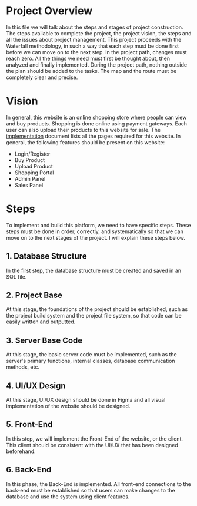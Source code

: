 # Project Overview
In this file we will talk about the steps and stages of project construction. The steps available to complete the project, the project vision, the steps and all the issues about project management.
This project proceeds with the Waterfall methodology, in such a way that each step must be done first before we can move on to the next step. In the project path, changes must reach zero. All the things we need must first be thought about, then analyzed and finally implemented. During the project path, nothing outside the plan should be added to the tasks.
The map and the route must be completely clear and precise.

# Vision
In general, this website is an online shopping store where people can view and buy products. Shopping is done online using payment gateways. Each user can also upload their products to this website for sale.
The [implementation](https://github.com/AryaFardmanesh/TakShop/blob/main/DOCS/implementation.md) document lists all the pages required for this website.
In general, the following features should be present on this website:
- Login/Register
- Buy Product
- Upload Product
- Shopping Portal
- Admin Panel
- Sales Panel

# Steps
To implement and build this platform, we need to have specific steps. These steps must be done in order, correctly, and systematically so that we can move on to the next stages of the project. I will explain these steps below.

## 1. Database Structure
In the first step, the database structure must be created and saved in an SQL file.

## 2. Project Base
At this stage, the foundations of the project should be established, such as the project build system and the project file system, so that code can be easily written and outputted.

## 3. Server Base Code
At this stage, the basic server code must be implemented, such as the server's primary functions, internal classes, database communication methods, etc.

## 4. UI/UX Design
At this stage, UI/UX design should be done in Figma and all visual implementation of the website should be designed.

## 5. Front-End
In this step, we will implement the Front-End of the website, or the client. This client should be consistent with the UI/UX that has been designed beforehand.

## 6. Back-End
In this phase, the Back-End is implemented. All front-end connections to the back-end must be established so that users can make changes to the database and use the system using client features.
